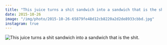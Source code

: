 ```yaml
---
title: "This juice turns a shit sandwich into a sandwich that is the shit."
date: 2015-10-26
image: "/img/photo/2015-10-26-65879fe48d12cb8220a2d2de8933cbbd.jpg"
instagram: true
---
```


![This juice turns a shit sandwich into a sandwich that is the shit.](/img/photo/2015-10-26-65879fe48d12cb8220a2d2de8933cbbd.jpg)
